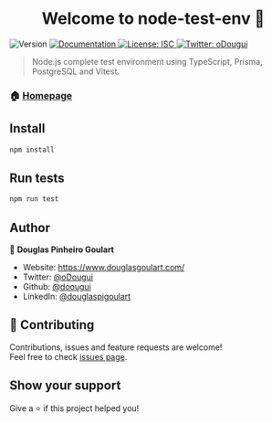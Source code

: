 <h1 align="center">Welcome to node-test-env 👋</h1>
<p>
  <img alt="Version" src="https://img.shields.io/badge/version-1.0.0-blue.svg?cacheSeconds=2592000" />
  <a href="https://dev.to/doougui/creating-a-complete-nodejs-test-environment-with-vitest-postgres-and-prisma-110h?preview=b7f550e61b22e9819dae710230bf7d79af39d5dff1f423613099ca8fbf1a7e78e07a7470b12912834184c6fb8c5c2bfde26d830b3bfa11bb8abd2cf7" target="_blank">
    <img alt="Documentation" src="https://img.shields.io/badge/documentation-yes-brightgreen.svg" />
  </a>
  <a href="#" target="_blank">
    <img alt="License: ISC" src="https://img.shields.io/badge/License-ISC-yellow.svg" />
  </a>
  <a href="https://twitter.com/oDougui" target="_blank">
    <img alt="Twitter: oDougui" src="https://img.shields.io/twitter/follow/oDougui.svg?style=social" />
  </a>
</p>

> Node.js complete test environment using TypeScript, Prisma, PostgreSQL and Vitest.

### 🏠 [Homepage](https://dev.to/doougui/creating-a-complete-nodejs-test-environment-with-vitest-postgres-and-prisma-110h?preview=b7f550e61b22e9819dae710230bf7d79af39d5dff1f423613099ca8fbf1a7e78e07a7470b12912834184c6fb8c5c2bfde26d830b3bfa11bb8abd2cf7)

## Install

```sh
npm install
```

## Run tests

```sh
npm run test
```

## Author

👤 **Douglas Pinheiro Goulart**

* Website: https://www.douglasgoulart.com/
* Twitter: [@oDougui](https://twitter.com/oDougui)
* Github: [@doougui](https://github.com/doougui)
* LinkedIn: [@douglaspigoulart](https://linkedin.com/in/douglaspigoulart)

## 🤝 Contributing

Contributions, issues and feature requests are welcome!<br />Feel free to check [issues page](https://github.com/doougui/node-test-env/issues). 

## Show your support

Give a ⭐️ if this project helped you!
